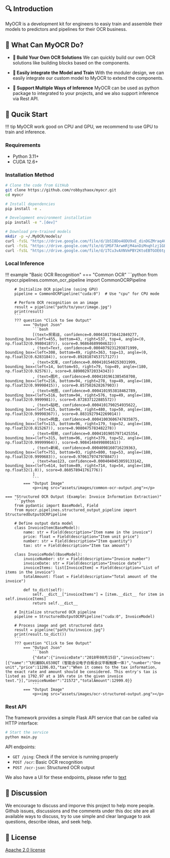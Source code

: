 ## 🔍 Introduction
MyOCR is a development kit for engineers to easiy train and assemble their models to predictors and pipelines for their OCR business.


## 📖 What Can MyOCR Do?
- **🚀 Build Your Own OCR Solutions**
We can quickly build our own OCR solutions like building blocks based on the components.

- **🚀 Easily integrate the Model and Train**
With the moduler design, we can easily integrate our custom model to MyOCR to extend the components.

- **🚀 Support Multiple Ways of Inference**
MyOCR can be used as python package to integrated to your projects, and we also support inference via Rest API.

## 📝 Qucik Start
!!! tip
    MyOCR work good on CPU and GPU, we recommend to use GPU to train and inference.

### Requirements
- Python 3.11+
- CUDA 12.6+

### Installation Method

```bash
# Clone the code from GitHub
git clone https://github.com/robbyzhaox/myocr.git
cd myocr

# Install dependencies
pip install -e .

# Development environment installation
pip install -e ".[dev]"

# Download pre-trained models
mkdir -p ~/.MyOCR/models/
curl -fsSL "https://drive.google.com/file/d/1b5I8Do4ODU9xE_dinDGZMraq4GDgHPH9/view?usp=drive_link" -o ~/.MyOCR/models/dbnet++.onnx
curl -fsSL "https://drive.google.com/file/d/1MSF7ArwmRjM4anDiMnqhlzj1GE_J7gnX/view?usp=drive_link" -o ~/.MyOCR/models/rec.onnx
curl -fsSL "https://drive.google.com/file/d/1TCu3vAXNVmPBY2KtoEBTGOE6tpma0puX/view?usp=drive_link" -o ~/.MyOCR/models/cls.onnx
```

### Local Inference
!!! example "Basic OCR Recognition"
    === "Common OCR"
        ```python
        from myocr.pipelines.common_ocr_pipeline import CommonOCRPipeline

        # Initialize OCR pipeline (using GPU)
        pipeline = CommonOCRPipeline("cuda:0")  # Use "cpu" for CPU mode

        # Perform OCR recognition on an image
        result = pipeline("path/to/your/image.jpg")
        print(result)
        ```
        ??? question "Click to See Output"
            === "Output Json"
                ```bash
                [(text=贸易战, confidence=0.0004101736412849277, bounding_box=(left=455, bottom=43, right=537, top=4, angle=(0, np.float32(0.99804187)), score=0.96864689904632))
                , (text=Text, confidence=0.0004079231293871999, bounding_box=(left=308, bottom=49, right=363, top=13, angle=(0, np.float32(0.6283184)), score=0.8928107453717127))
                , (text=文库, confidence=0.0004101540253031999, bounding_box=(left=14, bottom=93, right=79, top=49, angle=(180, np.float32(0.92576)), score=0.8890029720334343))
                , (text=图片, confidence=0.0004101961385458708, bounding_box=(left=216, bottom=94, right=278, top=49, angle=(180, np.float32(0.99998415)), score=0.857502628267903))
                , (text=地图, confidence=0.0004101953818462789, bounding_box=(left=516, bottom=94, right=576, top=49, angle=(180, np.float32(0.9999981)), score=0.872837122885572))
                , (text=贴吧, confidence=0.0004101790254935622, bounding_box=(left=415, bottom=94, right=480, top=50, angle=(180, np.float32(0.99998367)), score=0.8831927942269014))
                , (text=网盘, confidence=0.00041003606747835875, bounding_box=(left=115, bottom=96, right=179, top=52, angle=(180, np.float32(0.815267)), score=0.9080475783482278))
                , (text=视频, confidence=0.00041019057971425354, bounding_box=(left=315, bottom=96, right=379, top=52, angle=(180, np.float32(0.99999964)), score=0.9084148499800161))
                , (text=新闻, confidence=0.0004098160716239363, bounding_box=(left=751, bottom=93, right=800, top=53, angle=(180, np.float32(0.9999683)), score=0.9706179747978847))
                , (text=hao123, confidence=0.0004040453059133142, bounding_box=(left=614, bottom=89, right=714, top=54, angle=(180, np.float32(1.0)), score=0.860578941761776))
                ]
                ```
            === "Output Image"
                <p><img src="assets/images/common-ocr-output.png"></p>

    === "Structured OCR Output (Example: Invoice Information Extraction)"
        ```python
        from pydantic import BaseModel, Field
        from myocr.pipelines.structured_output_pipeline import StructuredOutputOCRPipeline

        # Define output data model
        class InvoiceItem(BaseModel):
            name: str = Field(description="Item name in the invoice")
            price: float = Field(description="Item unit price")
            number: str = Field(description="Item quantity")
            tax: str = Field(description="Item tax amount")

        class InvoiceModel(BaseModel):
            invoiceNumber: str = Field(description="Invoice number")
            invoiceDate: str = Field(description="Invoice date")
            invoiceItems: list[InvoiceItem] = Field(description="List of items in the invoice")
            totalAmount: float = Field(description="Total amount of the invoice")
            
            def to_dict(self):
                self.__dict__["invoiceItems"] = [item.__dict__ for item in self.invoiceItems]
                return self.__dict__

        # Initialize structured OCR pipeline
        pipeline = StructuredOutputOCRPipeline("cuda:0", InvoiceModel)

        # Process image and get structured data
        result = pipeline("path/to/invoice.jpg")
        print(result.to_dict())
        ```
        ??? question "Click to See Output"
            === "Output Json"
                ```bash
                {"data":{"invoiceDate":"2018年08月15日","invoiceItems":[{"name":"飞利浦BDL6530QT (智能会议电子白板会议平板触摸一体)","number":"One unit","price":11206.03,"tax":"When it comes to the tax information, the exact rate and amount should be considered. This entry's tax is listed as 1792.97 at a 16% rate in the given invoice text."}],"invoiceNumber":"21572","totalAmount":12999.0}}
                ```
            === "Output Image"
                <p><img src="assets/images/ocr-structured-output.png"></p>

### Rest API
The framework provides a simple Flask API service that can be called via HTTP interface:

```bash
# Start the service
python main.py
```

API endpoints:
- `GET /ping`: Check if the service is running properly
- `POST /ocr`: Basic OCR recognition
- `POST /ocr-json`: Structured OCR output

We also have a UI for these endpoints, please refer to [text](https://github.com/robbyzhaox/doc-insight-ui)

## 💬 Discussion
We encourage to discuss and imporve this project to help more people. Github issues, discussions and the comments under this doc site are all available ways to discuss, try to use simple and clear language to ask questions, describe ideas, and seek help.

## 📄 License
<a href="https://github.com/robbyzhaox/myocr/blob/main/LICENSE">Apache 2.0 license</a>


